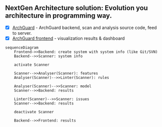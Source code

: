## NextGen Architecture solution: Evolution you architecture in programming way.

- [x] [ArchGuard](https://github.com/archguard/archguard) - ArchGuard backend, scan and analysis source code, feed to server.
- [x] [ArchGuard frontend](https://github.com/archguard/archguard-frontend) - visualization results & dashboard

```mermaid
sequenceDiagram
    Frontend->>Backend: create system with system info (like Git/SVN)
    Backend-->>Scanner: system info

    activate Scanner
    
    Scanner-->>Analyser(Scanner): features
    Analyser(Scanner)-->>Linter(Scanner): rules

    Analyser(Scanner)-->>Scanner: model
    Scanner-->>Backend: results

    Linter(Scanner)-->>Scanner: issues
    Scanner-->>Backend: results
    
    deactivate Scanner

    Backend-->>Frontend: results
```
